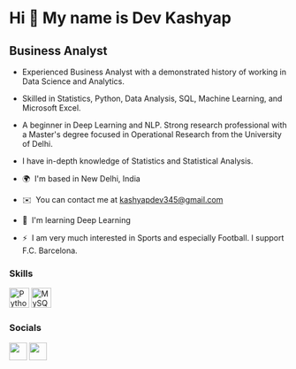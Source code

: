 Hi 👋 My name is Dev Kashyap
============================

Business Analyst
----------------

* Experienced Business Analyst with a demonstrated history of working in Data Science and Analytics.
* Skilled in Statistics, Python, Data Analysis, SQL, Machine Learning, and Microsoft Excel.
* A beginner in Deep Learning and NLP. Strong research professional with a Master's degree focused in Operational Research from the University of Delhi.
* I have in-depth knowledge of Statistics and Statistical Analysis.

*   🌍  I'm based in New Delhi, India
*   ✉️  You can contact me at [kashyapdev345@gmail.com](mailto:kashyapdev345@gmail.com)
*   🧠  I'm learning Deep Learning
*   ⚡  I am very much interested in Sports and especially Football. I support F.C. Barcelona.

### Skills<p align="left">
<a href="https://www.python.org/" target="_blank" rel="noreferrer"><img src="https://raw.githubusercontent.com/danielcranney/readme-generator/main/public/icons/skills/python-colored.svg" width="36" height="36" alt="Python" /></a>
<a href="https://www.mysql.com/" target="_blank" rel="noreferrer"><img src="https://raw.githubusercontent.com/danielcranney/readme-generator/main/public/icons/skills/mysql-colored.svg" width="36" height="36" alt="MySQL" /></a></p>
                    
### Socials<p align="left">
<a href="https://www.github.com/Dev-Kashyap" target="_blank" rel="noreferrer"><img src="https://raw.githubusercontent.com/danielcranney/readme-generator/main/public/icons/socials/github.svg" width="32" height="32" /></a>
<a href="https://www.linkedin.com/in/devkumarkashyap" target="_blank" rel="noreferrer"><img src="https://raw.githubusercontent.com/danielcranney/readme-generator/main/public/icons/socials/linkedin.svg" width="32" height="32" /></a></p>
